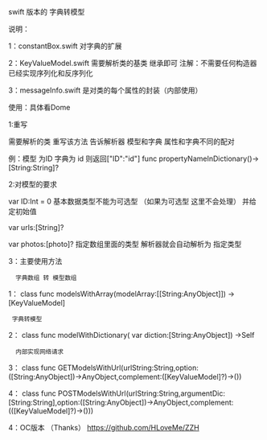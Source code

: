 

swift 版本的   字典转模型

说明：

1：constantBox.swift   对字典的扩展

2：KeyValueModel.swift 需要解析类的基类  继承即可
    注解：不需要任何构造器  已经实现序列化和反序列化
    
3：messageInfo.swift    是对类的每个属性的封装（内部使用）

使用：具体看Dome

 1:重写
 
  需要解析的类 重写该方法 告诉解析器 模型和字典 属性和字典不同的配对
  
  例：模型 为ID  字典为  id    则返回["ID":"id"]
  func propertyNameInDictionary()->[String:String]?
  
2:对模型的要求

   var ID:Int = 0      基本数据类型不能为可选型 （如果为可选型 这里不会处理）  并给定初始值

   var urls:[String]?  
   
   var photos:[photo]?    指定数组里面的类型   解析器就会自动解析为 指定类型
   
   
3：主要使用方法

      字典数组 转 模型数组
  1： class func modelsWithArray(modelArray:[[String:AnyObject]]) ->[KeyValueModel]  
  
     字典转模型
  2： class func modelWithDictionary( var  diction:[String:AnyObject]) ->Self
  
      内部实现网络请求
  3： class func GETModelsWithUrl(urlString:String,option:([String:AnyObject])->AnyObject,complement:([KeyValueModel]?)->())
  
  4： class func POSTModelsWithUrl(urlString:String,argumentDic:[String:String],option:([String:AnyObject])->AnyObject,complement:(([KeyValueModel]?)->()))
   
   
4：OC版本
    （Thanks）
  https://github.com/HLoveMe/ZZH
   
   
